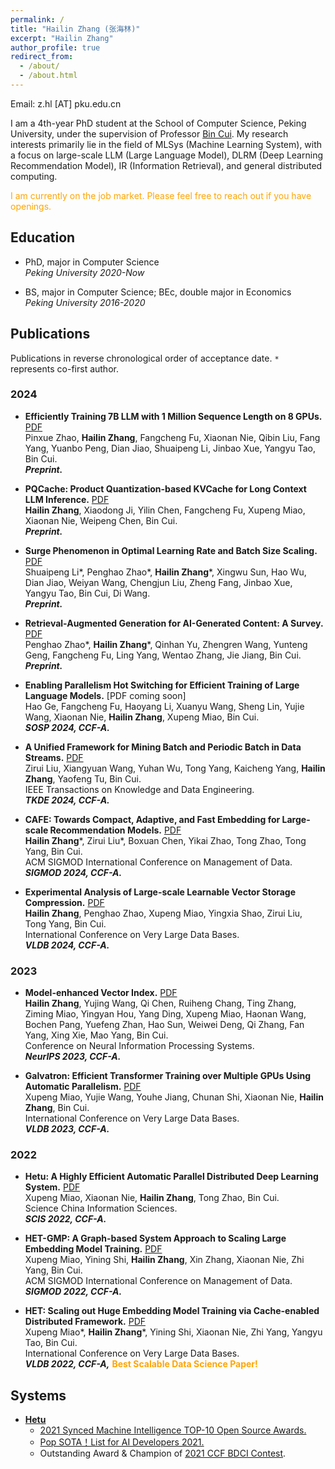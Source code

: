 ```yaml
---
permalink: /
title: "Hailin Zhang (张海林)"
excerpt: "Hailin Zhang"
author_profile: true
redirect_from: 
  - /about/
  - /about.html
---
```


Email: z.hl [AT] pku.edu.cn

I am a 4th-year PhD student at the School of Computer Science, Peking University, under the supervision of Professor [Bin Cui](https://cuibinpku.github.io/). My research interests primarily lie in the field of MLSys (Machine Learning System), with a focus on large-scale LLM (Large Language Model), DLRM (Deep Learning Recommendation Model), IR (Information Retrieval), and general distributed computing.

<font color=orange>I am currently on the job market. Please feel free to reach out if you have openings.</font>

## Education
* PhD, major in Computer Science  
*Peking University 2020-Now*

* BS, major in Computer Science; BEc, double major in Economics  
*Peking University 2016-2020*


## Publications

Publications in reverse chronological order of acceptance date. `*` represents co-first author.

### 2024

* **Efficiently Training 7B LLM with 1 Million Sequence Length on 8 GPUs.** [PDF](https://arxiv.org/abs/2407.12117)  
Pinxue Zhao, **Hailin Zhang**, Fangcheng Fu, Xiaonan Nie, Qibin Liu, Fang Yang, Yuanbo Peng, Dian Jiao, Shuaipeng Li, Jinbao Xue, Yangyu Tao, Bin Cui.  
***Preprint.***

* **PQCache: Product Quantization-based KVCache for Long Context LLM Inference.** [PDF](https://arxiv.org/abs/2407.12820)  
**Hailin Zhang**, Xiaodong Ji, Yilin Chen, Fangcheng Fu, Xupeng Miao, Xiaonan Nie, Weipeng Chen, Bin Cui.  
***Preprint.***

* **Surge Phenomenon in Optimal Learning Rate and Batch Size Scaling.** [PDF](https://arxiv.org/abs/2405.14578)  
Shuaipeng Li\*, Penghao Zhao\*, **Hailin Zhang**\*, Xingwu Sun, Hao Wu, Dian Jiao, Weiyan Wang, Chengjun Liu, Zheng Fang, Jinbao Xue, Yangyu Tao, Bin Cui, Di Wang.  
***Preprint.***

* **Retrieval-Augmented Generation for AI-Generated Content: A Survey.** [PDF](https://arxiv.org/abs/2402.19473)  
Penghao Zhao\*, **Hailin Zhang**\*, Qinhan Yu, Zhengren Wang, Yunteng Geng, Fangcheng Fu, Ling Yang, Wentao Zhang, Jie Jiang, Bin Cui.  
***Preprint.***

* **Enabling Parallelism Hot Switching for Efficient Training of Large Language Models.** [PDF coming soon]  
Hao Ge, Fangcheng Fu, Haoyang Li, Xuanyu Wang, Sheng Lin, Yujie Wang, Xiaonan Nie, **Hailin Zhang**, Xupeng Miao, Bin Cui.  
***SOSP 2024, CCF-A.***

* **A Unified Framework for Mining Batch and Periodic Batch in Data Streams.** [PDF](https://ieeexplore.ieee.org/abstract/document/10526411)  
Zirui Liu, Xiangyuan Wang, Yuhan Wu, Tong Yang, Kaicheng Yang, **Hailin Zhang**, Yaofeng Tu, Bin Cui.  
IEEE Transactions on Knowledge and Data Engineering.  
***TKDE 2024, CCF-A.***

* **CAFE: Towards Compact, Adaptive, and Fast Embedding for Large-scale Recommendation Models.** [PDF](https://dl.acm.org/doi/10.1145/3639306)  
**Hailin Zhang**\*, Zirui Liu\*, Boxuan Chen, Yikai Zhao, Tong Zhao, Tong Yang, Bin Cui.  
ACM SIGMOD International Conference on Management of Data.  
***SIGMOD 2024, CCF-A.***

* **Experimental Analysis of Large-scale Learnable Vector Storage Compression.** [PDF](https://dl.acm.org/doi/10.14778/3636218.3636234)  
**Hailin Zhang**, Penghao Zhao, Xupeng Miao, Yingxia Shao, Zirui Liu, Tong Yang, Bin Cui.  
International Conference on Very Large Data Bases.  
***VLDB 2024, CCF-A.***

### 2023
* **Model-enhanced Vector Index.** [PDF](https://proceedings.neurips.cc/paper_files/paper/2023/file/ac112e8ffc4e5b9ece32070440a8ca43-Paper-Conference.pdf)  
**Hailin Zhang**, Yujing Wang, Qi Chen, Ruiheng Chang, Ting Zhang, Ziming Miao, Yingyan Hou, Yang Ding, Xupeng Miao, Haonan Wang, Bochen Pang, Yuefeng Zhan, Hao Sun, Weiwei Deng, Qi Zhang, Fan Yang, Xing Xie, Mao Yang, Bin Cui.  
Conference on Neural Information Processing Systems.  
***NeurIPS 2023, CCF-A.***

* **Galvatron: Efficient Transformer Training over Multiple GPUs Using Automatic Parallelism.** [PDF](https://dl.acm.org/doi/10.14778/3570690.3570697)  
Xupeng Miao, Yujie Wang, Youhe Jiang, Chunan Shi, Xiaonan Nie, **Hailin Zhang**, Bin Cui.  
International Conference on Very Large Data Bases.  
***VLDB 2023, CCF-A.***

### 2022
* **Hetu: A Highly Efficient Automatic Parallel Distributed Deep Learning System.** [PDF](http://scis.scichina.com/en/2023/117101.pdf)  
Xupeng Miao, Xiaonan Nie, **Hailin Zhang**, Tong Zhao, Bin Cui.  
Science China Information Sciences.  
***SCIS 2022, CCF-A.***

* **HET-GMP: A Graph-based System Approach to Scaling Large Embedding Model Training.** [PDF](https://dl.acm.org/doi/10.1145/3514221.3517902)  
Xupeng Miao, Yining Shi, **Hailin Zhang**, Xin Zhang, Xiaonan Nie, Zhi Yang, Bin Cui.  
ACM SIGMOD International Conference on Management of Data.  
***SIGMOD 2022, CCF-A.***

* **HET: Scaling out Huge Embedding Model Training via Cache-enabled Distributed Framework.** [PDF](https://dl.acm.org/doi/10.14778/3489496.3489511)  
Xupeng Miao\*, **Hailin Zhang**\*, Yining Shi, Xiaonan Nie, Zhi Yang, Yangyu Tao, Bin Cui.  
International Conference on Very Large Data Bases.  
***VLDB 2022, CCF-A,*** <font color=orange><strong>Best Scalable Data Science Paper!</strong></font>


## Systems
* [**Hetu**](https://github.com/PKU-DAIR/Hetu)
  - [2021 Synced Machine Intelligence TOP-10 Open Source Awards.](https://www.jiqizhixin.com/awards/2021/events)
  - [Pop SOTA！List for AI Developers 2021.](https://mp.weixin.qq.com/s/jHkF9UpgEn1MLZpRH2FOaA)
  - Outstanding Award & Champion of [2021 CCF BDCI Contest](https://mp.weixin.qq.com/s/hSoDMVMZApQxaiNqh2jUSg).

